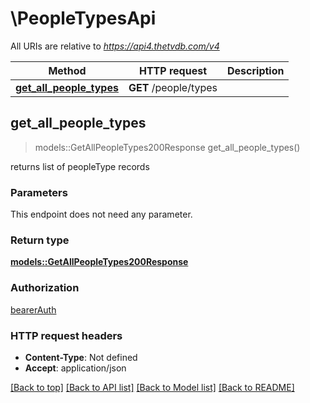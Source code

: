 # \PeopleTypesApi

All URIs are relative to *https://api4.thetvdb.com/v4*

Method | HTTP request | Description
------------- | ------------- | -------------
[**get_all_people_types**](PeopleTypesApi.md#get_all_people_types) | **GET** /people/types | 



## get_all_people_types

> models::GetAllPeopleTypes200Response get_all_people_types()


returns list of peopleType records

### Parameters

This endpoint does not need any parameter.

### Return type

[**models::GetAllPeopleTypes200Response**](getAllPeopleTypes_200_response.md)

### Authorization

[bearerAuth](../README.md#bearerAuth)

### HTTP request headers

- **Content-Type**: Not defined
- **Accept**: application/json

[[Back to top]](#) [[Back to API list]](../README.md#documentation-for-api-endpoints) [[Back to Model list]](../README.md#documentation-for-models) [[Back to README]](../README.md)

